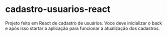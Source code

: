 # cadastro-usuarios-react
 Projeto feito em React de cadastro de usuários.
 Voce deve inicializar o back e após isso startar a aplicação para funcionar a atualização dos cadastros.
